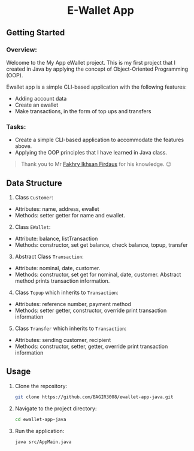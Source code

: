 <h1 align="center"><b>E-Wallet App</b></h1>

## Getting Started
### Overview:
Welcome to the My App eWallet project. This is my first project that I created in Java by applying the concept of Object-Oriented Programming (OOP).

Ewallet app is a simple CLI-based application with the following features:
- Adding account data
- Create an ewallet
- Make transactions, in the form of top ups and transfers

### Tasks:
- Create a simple CLI-based application to accommodate the features above.
- Applying the OOP principles that I have learned in Java class.

> Thank you to Mr [Fakhry Ikhsan Firdaus](https://github.com/iffakhry) for his knowledge. 😉

## Data Structure
1. Class `Customer`:
- Attributes: name, address, ewallet
- Methods: setter getter for name and ewallet.
2. Class `EWallet`:
- Attribute: balance, listTransaction
- Methods: constructor, set get balance, check balance, topup, transfer
3. Abstract Class `Transaction`:
- Attribute: nominal, date, customer.
- Methods: constructor, set get for nominal, date, customer. Abstract method prints transaction information.
4. Class `Topup` which inherits to `Transaction`:
- Attributes: reference number, payment method
- Methods: setter getter, constructor, override print transaction information
5. Class `Transfer` which inherits to `Transaction`:
- Attributes: sending customer, recipient
- Methods: constructor, setter, getter, override print transaction information

## Usage

1. Clone the repository:

    ```bash
    git clone https://github.com/BAGIR3008/ewallet-app-java.git
    ```

2. Navigate to the project directory:
    
    ```bash
    cd ewallet-app-java
    ```

3. Run the application:

    ```bash
    java src/AppMain.java
    ```
